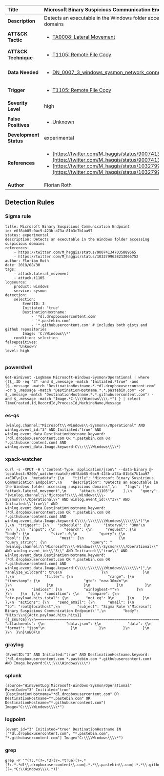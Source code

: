 | Title                    | Microsoft Binary Suspicious Communication Endpoint       |
|:-------------------------|:------------------|
| **Description**          | Detects an executable in the Windows folder accessing suspicious domains |
| **ATT&amp;CK Tactic**    |  <ul><li>[TA0008: Lateral Movement](https://attack.mitre.org/tactics/TA0008)</li></ul>  |
| **ATT&amp;CK Technique** | <ul><li>[T1105: Remote File Copy](https://attack.mitre.org/techniques/T1105)</li></ul>  |
| **Data Needed**          | <ul><li>[DN_0007_3_windows_sysmon_network_connection](../Data_Needed/DN_0007_3_windows_sysmon_network_connection.md)</li></ul>  |
| **Trigger**              | <ul><li>[T1105: Remote File Copy](../Triggers/T1105.md)</li></ul>  |
| **Severity Level**       | high |
| **False Positives**      | <ul><li>Unknown</li></ul>  |
| **Development Status**   | experimental |
| **References**           | <ul><li>[https://twitter.com/M_haggis/status/900741347035889665](https://twitter.com/M_haggis/status/900741347035889665)</li><li>[https://twitter.com/M_haggis/status/1032799638213066752](https://twitter.com/M_haggis/status/1032799638213066752)</li></ul>  |
| **Author**               | Florian Roth |


## Detection Rules

### Sigma rule

```
title: Microsoft Binary Suspicious Communication Endpoint
id: e0f8ab85-0ac9-423b-a73a-81b3c7b1aa97
status: experimental
description: Detects an executable in the Windows folder accessing suspicious domains
references:
    - https://twitter.com/M_haggis/status/900741347035889665
    - https://twitter.com/M_haggis/status/1032799638213066752
author: Florian Roth
date: 2018/08/30
tags:
    - attack.lateral_movement
    - attack.t1105
logsource:
    product: windows
    service: sysmon
detection:
    selection:
        EventID: 3
        Initiated: 'true'
        DestinationHostname: 
            - '*dl.dropboxusercontent.com'
            - '*.pastebin.com'
            - '*.githubusercontent.com' # includes both gists and github repositories
        Image: 'C:\Windows\\*'
    condition: selection
falsepositives:
    - 'Unknown'
level: high


```





### powershell
    
```
Get-WinEvent -LogName Microsoft-Windows-Sysmon/Operational | where {($_.ID -eq "3" -and $_.message -match "Initiated.*true" -and ($_.message -match "DestinationHostname.*.*dl.dropboxusercontent.com" -or $_.message -match "DestinationHostname.*.*.pastebin.com" -or $_.message -match "DestinationHostname.*.*.githubusercontent.com") -and $_.message -match "Image.*C:\\\\Windows\\\\.*") } | select TimeCreated,Id,RecordId,ProcessId,MachineName,Message
```


### es-qs
    
```
(winlog.channel:"Microsoft\\-Windows\\-Sysmon\\/Operational" AND winlog.event_id:"3" AND Initiated:"true" AND winlog.event_data.DestinationHostname.keyword:(*dl.dropboxusercontent.com OR *.pastebin.com OR *.githubusercontent.com) AND winlog.event_data.Image.keyword:C\\:\\\\Windows\\\\*)
```


### xpack-watcher
    
```
curl -s -XPUT -H \'Content-Type: application/json\' --data-binary @- localhost:9200/_watcher/watch/e0f8ab85-0ac9-423b-a73a-81b3c7b1aa97 <<EOF\n{\n  "metadata": {\n    "title": "Microsoft Binary Suspicious Communication Endpoint",\n    "description": "Detects an executable in the Windows folder accessing suspicious domains",\n    "tags": [\n      "attack.lateral_movement",\n      "attack.t1105"\n    ],\n    "query": "(winlog.channel:\\"Microsoft\\\\-Windows\\\\-Sysmon\\\\/Operational\\" AND winlog.event_id:\\"3\\" AND Initiated:\\"true\\" AND winlog.event_data.DestinationHostname.keyword:(*dl.dropboxusercontent.com OR *.pastebin.com OR *.githubusercontent.com) AND winlog.event_data.Image.keyword:C\\\\:\\\\\\\\Windows\\\\\\\\*)"\n  },\n  "trigger": {\n    "schedule": {\n      "interval": "30m"\n    }\n  },\n  "input": {\n    "search": {\n      "request": {\n        "body": {\n          "size": 0,\n          "query": {\n            "bool": {\n              "must": [\n                {\n                  "query_string": {\n                    "query": "(winlog.channel:\\"Microsoft\\\\-Windows\\\\-Sysmon\\\\/Operational\\" AND winlog.event_id:\\"3\\" AND Initiated:\\"true\\" AND winlog.event_data.DestinationHostname.keyword:(*dl.dropboxusercontent.com OR *.pastebin.com OR *.githubusercontent.com) AND winlog.event_data.Image.keyword:C\\\\:\\\\\\\\Windows\\\\\\\\*)",\n                    "analyze_wildcard": true\n                  }\n                }\n              ],\n              "filter": {\n                "range": {\n                  "timestamp": {\n                    "gte": "now-30m/m"\n                  }\n                }\n              }\n            }\n          }\n        },\n        "indices": [\n          "winlogbeat-*"\n        ]\n      }\n    }\n  },\n  "condition": {\n    "compare": {\n      "ctx.payload.hits.total": {\n        "not_eq": 0\n      }\n    }\n  },\n  "actions": {\n    "send_email": {\n      "email": {\n        "to": "root@localhost",\n        "subject": "Sigma Rule \'Microsoft Binary Suspicious Communication Endpoint\'",\n        "body": "Hits:\\n{{#ctx.payload.hits.hits}}{{_source}}\\n================================================================================\\n{{/ctx.payload.hits.hits}}",\n        "attachments": {\n          "data.json": {\n            "data": {\n              "format": "json"\n            }\n          }\n        }\n      }\n    }\n  }\n}\nEOF\n
```


### graylog
    
```
(EventID:"3" AND Initiated:"true" AND DestinationHostname.keyword:(*dl.dropboxusercontent.com *.pastebin.com *.githubusercontent.com) AND Image.keyword:C\\:\\\\Windows\\\\*)
```


### splunk
    
```
(source="WinEventLog:Microsoft-Windows-Sysmon/Operational" EventCode="3" Initiated="true" (DestinationHostname="*dl.dropboxusercontent.com" OR DestinationHostname="*.pastebin.com" OR DestinationHostname="*.githubusercontent.com") Image="C:\\\\Windows\\\\*")
```


### logpoint
    
```
(event_id="3" Initiated="true" DestinationHostname IN ["*dl.dropboxusercontent.com", "*.pastebin.com", "*.githubusercontent.com"] Image="C:\\\\Windows\\\\*")
```


### grep
    
```
grep -P '^(?:.*(?=.*3)(?=.*true)(?=.*(?:.*.*dl\\.dropboxusercontent\\.com|.*.*\\.pastebin\\.com|.*.*\\.githubusercontent\\.com))(?=.*C:\\Windows\\\\.*))'
```



